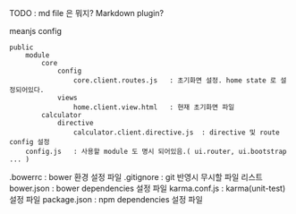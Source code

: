 TODO
: md file 은 뭐지? Markdown plugin?

meanjs
	config

	public
		module
			core
				config
					core.client.routes.js	: 초기화면 설정. home state 로 설정되어있다.
				views
					home.client.view.html	: 현재 초기화면 파일
			calculator
				directive
					calculator.client.directive.js	: directive 및 route config 설정
		config.js	: 사용할 module 도 명시 되어있음.( ui.router, ui.bootstrap ... )

.bowerrc		: bower 환경 설정 파일
.gitignore		: git 반영시 무시할 파일 리스트
bower.json		: bower dependencies 설정 파일
karma.conf.js	: karma(unit-test) 설정 파일
package.json	: npm dependencies 설정 파일
